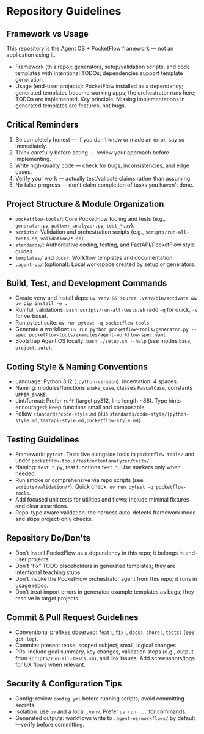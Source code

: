 # Repository Guidelines

## Framework vs Usage
This repository is the Agent OS + PocketFlow framework — not an application using it.
- Framework (this repo): generators, setup/validation scripts, and code templates with intentional TODOs; dependencies support template generation.
- Usage (end-user projects): PocketFlow installed as a dependency; generated templates become working apps; the orchestrator runs here; TODOs are implemented.
Key principle: Missing implementations in generated templates are features, not bugs.

## Critical Reminders
1. Be completely honest — if you don’t know or made an error, say so immediately.
2. Think carefully before acting — review your approach before implementing.
3. Write high‑quality code — check for bugs, inconsistencies, and edge cases.
4. Verify your work — actually test/validate claims rather than assuming.
5. No false progress — don’t claim completion of tasks you haven’t done.

## Project Structure & Module Organization
- `pocketflow-tools/`: Core PocketFlow tooling and tests (e.g., `generator.py`, `pattern_analyzer.py`, `test_*.py`).
- `scripts/`: Validation and orchestration scripts (e.g., `scripts/run-all-tests.sh`, `validation/*.sh`).
- `standards/`: Authoritative coding, testing, and FastAPI/PocketFlow style guides.
- `templates/` and `docs/`: Workflow templates and documentation.
- `.agent-os/` (optional): Local workspace created by setup or generators.

## Build, Test, and Development Commands
- Create venv and install deps: `uv venv && source .venv/bin/activate && uv pip install -e .`
- Run full validations: `bash scripts/run-all-tests.sh` (add `-q` for quick, `-v` for verbose).
- Run pytest suite: `uv run pytest -q pocketflow-tools`
- Generate a workflow: `uv run python pocketflow-tools/generator.py --spec pocketflow-tools/examples/agent-workflow-spec.yaml`
- Bootstrap Agent OS locally: `bash ./setup.sh --help` (see modes `base`, `project`, `auto`).

## Coding Style & Naming Conventions
- Language: Python 3.12 (`.python-version`). Indentation: 4 spaces.
- Naming: modules/functions `snake_case`, classes `PascalCase`, constants `UPPER_SNAKE`.
- Lint/format: Prefer `ruff` (target py312, line length ~88). Type hints encouraged; keep functions small and composable.
- Follow `standards/code-style.md` plus `standards/code-style/{python-style.md,fastapi-style.md,pocketflow-style.md}`.

## Testing Guidelines
- Framework: `pytest`. Tests live alongside tools in `pocketflow-tools/` and under `pocketflow-tools/testcontentanalyzer/tests/`.
- Naming: `test_*.py`, test functions `test_*`. Use markers only when needed.
- Run smoke or comprehensive via repo scripts (see `scripts/validation/*`). Quick check: `uv run pytest -q pocketflow-tools`.
- Add focused unit tests for utilities and flows; include minimal fixtures and clear assertions.
 - Repo-type aware validation: the harness auto-detects framework mode and skips project-only checks.

## Repository Do/Don'ts
- Don’t install PocketFlow as a dependency in this repo; it belongs in end-user projects.
- Don’t “fix” TODO placeholders in generated templates; they are intentional teaching stubs.
- Don’t invoke the PocketFlow orchestrator agent from this repo; it runs in usage repos.
- Don’t treat import errors in generated example templates as bugs; they resolve in target projects.

## Commit & Pull Request Guidelines
- Conventional prefixes observed: `feat:`, `fix:`, `docs:`, `chore:`, `tests:` (see `git log`).
- Commits: present tense, scoped subject; small, logical changes.
- PRs: include goal summary, key changes, validation steps (e.g., output from `scripts/run-all-tests.sh`), and link issues. Add screenshots/logs for UX flows when relevant.

## Security & Configuration Tips
- Config: review `config.yml` before running scripts; avoid committing secrets.
- Isolation: use `uv` and a local `.venv`. Prefer `uv run ...` for commands.
- Generated outputs: workflows write to `.agent-os/workflows/` by default—verify before committing.
